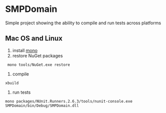 # SMPDomain

Simple project showing the ability to compile and run tests across platforms

## Mac OS and Linux

1. install [mono](http://www.mono-project.com/docs/getting-started/install/)
1. restore NuGet packages

 ```
  mono tools/NuGet.exe restore
 ```

1. compile

 ```
 xbuild
 ```

1. run tests

 ```
 mono packages/NUnit.Runners.2.6.3/tools/nunit-console.exe SMPDomain/bin/Debug/SMPDomain.dll
 ```
